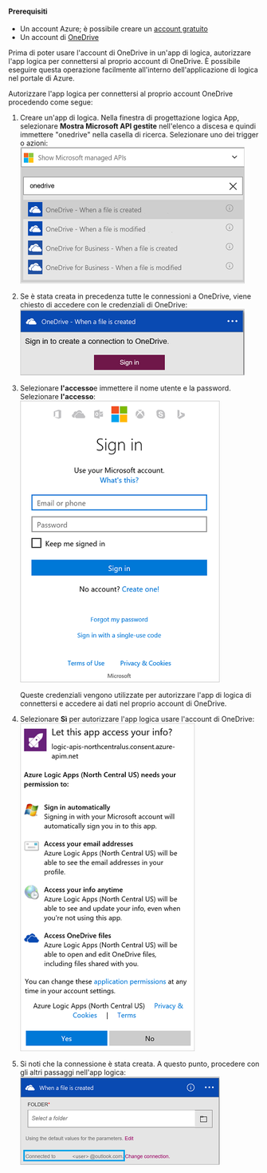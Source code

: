 #### <a name="prerequisites"></a>Prerequisiti
- Un account Azure; è possibile creare un [account gratuito](https://azure.microsoft.com/free)
- Un account di [OneDrive](https://www.microsoft.com/store/apps/onedrive/9wzdncrfj1p3) 

Prima di poter usare l'account di OneDrive in un'app di logica, autorizzare l'app logica per connettersi al proprio account di OneDrive.  È possibile eseguire questa operazione facilmente all'interno dell'applicazione di logica nel portale di Azure. 

Autorizzare l'app logica per connettersi al proprio account OneDrive procedendo come segue:

1. Creare un'app di logica. Nella finestra di progettazione logica App, selezionare **Mostra Microsoft API gestite** nell'elenco a discesa e quindi immettere "onedrive" nella casella di ricerca. Selezionare uno dei trigger o azioni:  
  ![](./media/connectors-create-api-onedrive/onedrive-1.png)
2. Se è stata creata in precedenza tutte le connessioni a OneDrive, viene chiesto di accedere con le credenziali di OneDrive:  
  ![](./media/connectors-create-api-onedrive/onedrive-2.png)
3. Selezionare **l'accesso**e immettere il nome utente e la password. Selezionare **l'accesso**:  
  ![](./media/connectors-create-api-onedrive/onedrive-3.png)   

    Queste credenziali vengono utilizzate per autorizzare l'app di logica di connettersi e accedere ai dati nel proprio account di OneDrive. 
4. Selezionare **Sì** per autorizzare l'app logica usare l'account di OneDrive:  
  ![](./media/connectors-create-api-onedrive/onedrive-4.png)   
5. Si noti che la connessione è stata creata. A questo punto, procedere con gli altri passaggi nell'app logica:  
  ![](./media/connectors-create-api-onedrive/onedrive-5.png)
